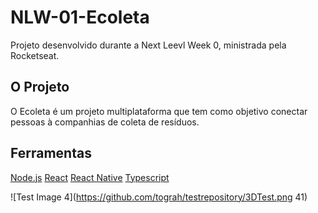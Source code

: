 # NLW-01-Ecoleta
Projeto desenvolvido durante a Next Leevl Week 0, ministrada pela Rocketseat.

## O Projeto
O Ecoleta é um projeto multiplataforma que tem como objetivo conectar pessoas à companhias de coleta de resíduos.

## Ferramentas
[Node.js](https://nodejs.org/en/)
[React](https://pt-br.reactjs.org)
[React Native](https://reactnative.dev)
[Typescript](https://www.typescriptlang.org)

![Test Image 4](https://github.com/tograh/testrepository/3DTest.png 41)
